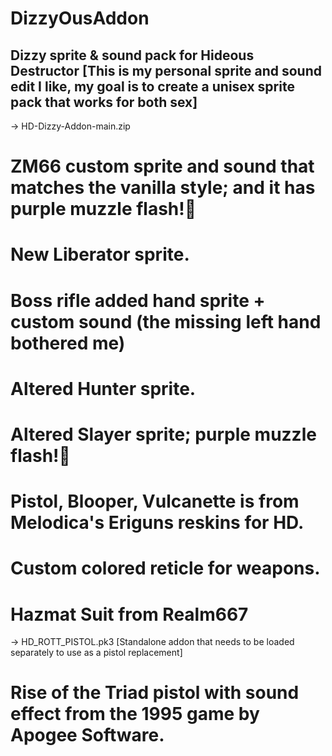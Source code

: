 # DizzyOusAddon

Dizzy sprite & sound pack for Hideous Destructor [This is my personal sprite and sound edit I like, my goal is to create a unisex sprite pack that works for both sex]
-------------------------------------------------
-> HD-Dizzy-Addon-main.zip
# ZM66 custom sprite and sound that matches the vanilla style; and it has purple muzzle flash!💜
# New Liberator sprite.
# Boss rifle added hand sprite + custom sound (the missing left hand bothered me)
# Altered Hunter sprite.
# Altered Slayer sprite; purple muzzle flash!💜
# Pistol, Blooper, Vulcanette is from Melodica's Eriguns reskins for HD.
# Custom colored reticle for weapons.
# Hazmat Suit from Realm667

-> HD_ROTT_PISTOL.pk3 [Standalone addon that needs to be loaded separately to use as a pistol replacement] 
# Rise of the Triad pistol with sound effect from the 1995 game by Apogee Software.
